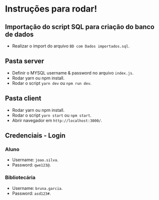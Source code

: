 # Instruções para rodar!

## Importação do script SQL para criação do banco de dados

- Realizar o import do arquivo `BD com Dados importados.sql`.

## Pasta server

- Definir o MYSQL username & password no arquivo `index.js`.
- Rodar yarn ou npm install.
- Rodar o script `yarn dev` ou `npm run dev`.

## Pasta client

- Rodar yarn ou npm install.
- Rodar o script `yarn start` ou `npm start`.
- Abrir navegador em `http://localhost:3000/`.

## Credenciais - Login

### Aluno
- Username: `joao.silva`.
- Password: `qwe123@`.

### Bibliotecária
- Username: `bruna.garcia`.
- Password: `asd123#`.
